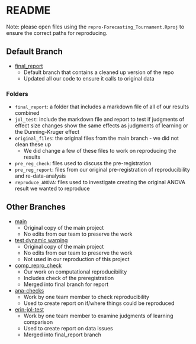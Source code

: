 # README

Note: please open files using the `repro-Forecasting_Tournament.Rproj` to ensure the correct paths for reproducing.

## Default Branch

- [final_report](https://github.com/Meta-Science-Replication-Team/repro-Forecasting_Tournament)
	- Default branch that contains a cleaned up version of the repo
	- Updated all our code to ensure it calls to original data

### Folders

- `final_report`: a folder that includes a markdown file of all of our results combined
- `jol_test`: include the markdown file and report to test if judgments of effect size changes show the same effects as judgments of learning or the Dunning-Kruger effect
- `original_files`: the original files from the main branch - we did not clean these up
	- We did change a few of these files to work on reproducing the results
- `pre_reg_check`: files used to discuss the pre-registration
- `pre_reg_report`: files from our original pre-registration of reproducibility and re-data-analysis 
- `reproduce_ANOVA`: files used to investigate creating the original ANOVA result we wanted to reproduce
	
## Other Branches

- [main](https://github.com/Meta-Science-Replication-Team/repro-Forecasting_Tournament/tree/main)
	- Original copy of the main project
	- No edits from our team to preserve the work
- [test dynamic warping](https://github.com/Meta-Science-Replication-Team/repro-Forecasting_Tournament/commits/Test_dynamic_time_warping)
	- Original copy of the main project
	- No edits from our team to preserve the work
	- Not used in our reproduction of this project
- [comp_repro_check](https://github.com/Meta-Science-Replication-Team/repro-Forecasting_Tournament/commits/comp_repro_check)
	- Our work on computational reproducibility
	- Includes check of the preregistration
	- Merged into final branch for report
- [ana-checks](https://github.com/Meta-Science-Replication-Team/repro-Forecasting_Tournament/tree/ana-checks)
	- Work by one team member to check reproducibility
	- Used to create report on if/where things could be reproduced
- [erin-jol-test](https://github.com/Meta-Science-Replication-Team/repro-Forecasting_Tournament/tree/erin-jol-test)
	- Work by one team member to examine judgments of learning comparison
	- Used to create report on data issues 
	- Merged into final_report branch

